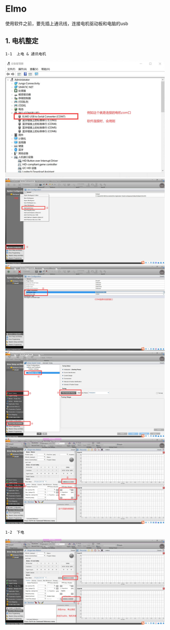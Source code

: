 # Elmo
使用软件之前，要先插上通讯线，连接电机驱动板和电脑的usb

## 1. 电机整定
```
1-1  上电 & 通讯电机
```
![image](https://github.com/UCAS-IAMT/Co_Robot_EtherCAT/blob/main/images/m1.jpg)   
![image](https://github.com/UCAS-IAMT/Co_Robot_EtherCAT/blob/main/images/m2.jpg)
![image](https://github.com/UCAS-IAMT/Co_Robot_EtherCAT/blob/main/images/m3.jpg)   
![image](https://github.com/UCAS-IAMT/Co_Robot_EtherCAT/blob/main/images/m4.jpg)   
![image](https://github.com/UCAS-IAMT/Co_Robot_EtherCAT/blob/main/images/m5.jpg)   

```
1-2  下电
```
![image](https://github.com/UCAS-IAMT/Co_Robot_EtherCAT/blob/main/images/m6.jpg)   
